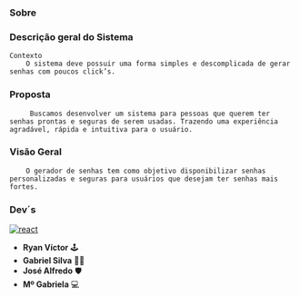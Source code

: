 ### Sobre

### Descrição geral do Sistema
	Contexto
		O sistema deve possuir uma forma simples e descomplicada de gerar senhas com poucos click’s. 

### Proposta
		 Buscamos desenvolver um sistema para pessoas que querem ter senhas prontas e seguras de serem usadas. Trazendo uma experiência agradável, rápida e intuitiva para o usuário.

### Visão Geral
		O gerador de senhas tem como objetivo disponibilizar senhas personalizadas e seguras para usuários que desejam ter senhas mais fortes.

### Dev´s
[![react](https://logos-download.com/wp-content/uploads/2016/09/React_logo_wordmark.png "react")](https://logos-download.com/wp-content/uploads/2016/09/React_logo_wordmark.png "react")
- **Ryan Víctor** 🕹️
- **Gabriel Silva** 👨‍💻
- **José Alfredo** 🛡️
- **Mº Gabriela** 💻
